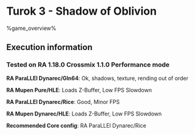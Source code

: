 # Turok 3 - Shadow of Oblivion 

%game_overview%

## Execution information

### Tested on RA 1.18.0 Crossmix 1.1.0 Performance mode

**RA ParaLLEl Dynarec/Gln64**: Ok, shadows, texture, rending out of order

**RA Mupen Pure/HLE**: Loads Z-Buffer, Low FPS Slowdown

**RA ParaLLEl Dynarec/Rice**: Good, Minor FPS

**RA Mupen Dynarec/HLE**: Loads Z-Buffer, Low FPS Slowdown

**Recommended Core config**: RA ParaLLEl Dynarec/Rice